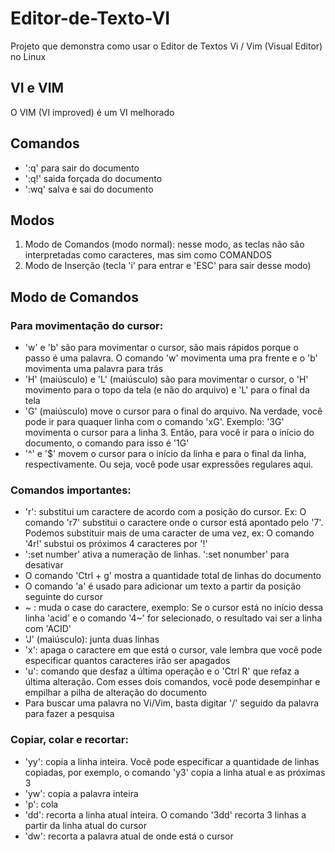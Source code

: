 # Editor-de-Texto-VI
Projeto que demonstra como usar o Editor de Textos Vi / Vim (Visual Editor) no Linux

## VI e VIM
O VIM (VI improved) é um VI melhorado

## Comandos
* ':q' para sair do documento
* ':q!' saida forçada do documento
* ':wq' salva e sai do documento

## Modos
 1. Modo de Comandos (modo normal): nesse modo, as teclas não são interpretadas como caracteres, mas sim como COMANDOS
 2. Modo de Inserção (tecla 'i' para entrar e 'ESC' para sair desse modo)

## Modo de Comandos
### Para movimentação do cursor:
* 'w' e 'b' são para movimentar o cursor, são mais rápidos porque o passo é uma palavra. O comando 'w' movimenta uma pra frente e o 'b' movimenta uma palavra para trás 
* 'H' (maiúsculo) e 'L' (maiúsculo) são para movimentar o cursor, o 'H' movimento para o topo da tela (e não do arquivo) e 'L' para o final da tela
* 'G' (maiúsculo) move o cursor para o final do arquivo. Na verdade, você pode ir para quaquer linha com o comando 'xG'. Exemplo: '3G' movimenta o cursor para a linha 3. Então, para você ir para o início do documento, o comando para isso é '1G'
* '^' e '$' movem o cursor para o início da linha e para o final da linha, respectivamente. Ou seja, você pode usar expressões regulares aqui.
### Comandos importantes:
* 'r': substitui um caractere de acordo com a posição do cursor. Ex: O comando 'r7' substitui o caractere onde o cursor está apontado pelo '7'. Podemos substituir mais de uma caracter de uma vez, ex: O comando '4r!' substui os próximos 4 caracteres por '!'
* ':set number' ativa a numeração de linhas. ':set nonumber' para desativar
* O comando 'Ctrl + g' mostra a quantidade total de linhas do documento
* O comando 'a' é usado para adicionar um texto a partir da posição seguinte do cursor 
* ~ : muda o case do caractere, exemplo: Se o cursor está no início dessa linha 'acid' e o comando '4~' for selecionado, o resultado vai ser a linha com 'ACID'
* 'J' (maiúsculo): junta duas linhas
* 'x': apaga o caractere em que está o cursor, vale lembra que você pode especificar quantos caracteres irão ser apagados
* 'u': comando que desfaz a última operação e o 'Ctrl R' que refaz a última alteração. Com esses dois comandos, você pode desempinhar e empilhar a pilha de alteração do documento
* Para buscar uma palavra no Vi/Vim, basta digitar '/' seguido da palavra para fazer a pesquisa
### Copiar, colar e recortar:
* 'yy': copia a linha inteira. Você pode especificar a quantidade de linhas copiadas, por exemplo, o comando 'y3' copia a linha atual e as próximas 3
* 'yw': copia a palavra inteira
* 'p': cola
* 'dd': recorta a linha atual inteira. O comando '3dd' recorta 3 linhas a partir da linha atual do cursor
* 'dw': recorta a palavra atual de onde está o cursor
